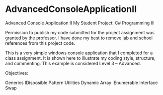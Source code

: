 # AdvancedConsoleApplicationII

Advanced Console Application II
My Student Project: C# Programming III

Permission to publish my code submitted for the project assignment was granted by the professor. I have done my best to remove lab and school references from this project code. 

This is a very simple windows console application that I completed for a class assignment. It is shown here to illustrate my coding style, structure, and commenting. This example is considered Level 3 – Advanced.

Objectives:

Generics
IDisposible Pattern
Utilities
Dynamic Array
IEnumerable<T> Interface
Swap



